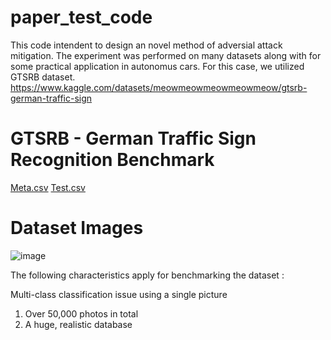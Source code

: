 # paper_test_code

This code intendent to design an novel method of adversial attack mitigation. The experiment was performed on many datasets along with for some practical application in autonomus cars. For this case, we utilized GTSRB dataset.
https://www.kaggle.com/datasets/meowmeowmeowmeowmeow/gtsrb-german-traffic-sign 


# GTSRB - German Traffic Sign Recognition Benchmark


[Meta.csv](https://github.com/user-attachments/files/18162174/Meta.csv)
[Test.csv](https://github.com/user-attachments/files/18162199/Test.csv)

# Dataset Images 
![image](https://github.com/user-attachments/assets/ea71ed6d-6340-41f6-8e85-9130a1ddc455)

The following characteristics apply for benchmarking the dataset :

Multi-class classification issue using a single picture
1. Over 50,000 photos in total
2. A huge, realistic database
